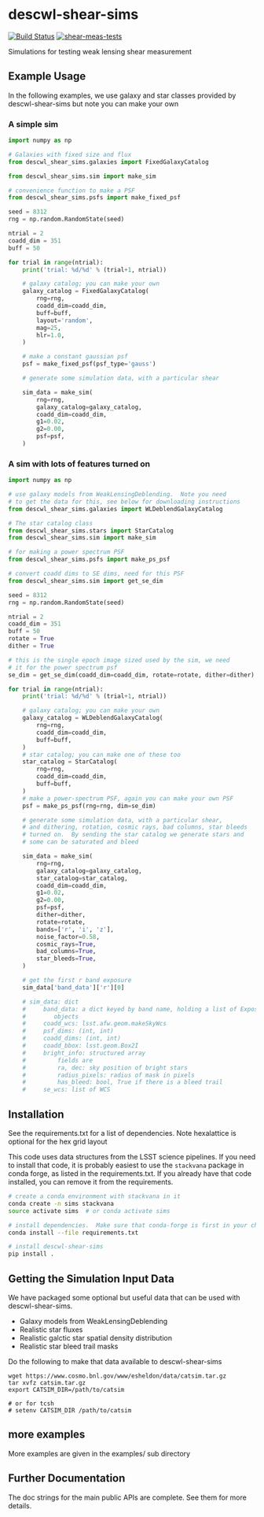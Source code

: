 # descwl-shear-sims
[![Build Status](https://travis-ci.com/LSSTDESC/descwl-shear-sims.svg?branch=master)](https://travis-ci.com/LSSTDESC/descwl-shear-sims) [![shear-meas-tests](https://github.com/LSSTDESC/descwl-shear-sims/actions/workflows/shear_meas_tests.yml/badge.svg)](https://github.com/LSSTDESC/descwl-shear-sims/actions/workflows/shear_meas_tests.yml)

Simulations for testing weak lensing shear measurement

## Example Usage

In the following examples, we use galaxy and star classes
provided by descwl-shear-sims but note you can make your own

### A simple sim
```python
import numpy as np

# Galaxies with fixed size and flux
from descwl_shear_sims.galaxies import FixedGalaxyCatalog

from descwl_shear_sims.sim import make_sim

# convenience function to make a PSF
from descwl_shear_sims.psfs import make_fixed_psf

seed = 8312
rng = np.random.RandomState(seed)

ntrial = 2
coadd_dim = 351
buff = 50

for trial in range(ntrial):
    print('trial: %d/%d' % (trial+1, ntrial))

    # galaxy catalog; you can make your own
    galaxy_catalog = FixedGalaxyCatalog(
        rng=rng,
        coadd_dim=coadd_dim,
        buff=buff,
        layout='random',
        mag=25,
        hlr=1.0,
    )

    # make a constant gaussian psf
    psf = make_fixed_psf(psf_type='gauss')

    # generate some simulation data, with a particular shear

    sim_data = make_sim(
        rng=rng,
        galaxy_catalog=galaxy_catalog,
        coadd_dim=coadd_dim,
        g1=0.02,
        g2=0.00,
        psf=psf,
    )
```

### A sim with lots of features turned on

```python
import numpy as np

# use galaxy models from WeakLensingDeblending.  Note you need
# to get the data for this, see below for downloading instructions
from descwl_shear_sims.galaxies import WLDeblendGalaxyCatalog

# The star catalog class
from descwl_shear_sims.stars import StarCatalog
from descwl_shear_sims.sim import make_sim

# for making a power spectrum PSF
from descwl_shear_sims.psfs import make_ps_psf

# convert coadd dims to SE dims, need for this PSF
from descwl_shear_sims.sim import get_se_dim

seed = 8312
rng = np.random.RandomState(seed)

ntrial = 2
coadd_dim = 351
buff = 50
rotate = True
dither = True

# this is the single epoch image sized used by the sim, we need
# it for the power spectrum psf
se_dim = get_se_dim(coadd_dim=coadd_dim, rotate=rotate, dither=dither)

for trial in range(ntrial):
    print('trial: %d/%d' % (trial+1, ntrial))

    # galaxy catalog; you can make your own
    galaxy_catalog = WLDeblendGalaxyCatalog(
        rng=rng,
        coadd_dim=coadd_dim,
        buff=buff,
    )
    # star catalog; you can make one of these too
    star_catalog = StarCatalog(
        rng=rng,
        coadd_dim=coadd_dim,
        buff=buff,
    )
    # make a power-spectrum PSF, again you can make your own PSF
    psf = make_ps_psf(rng=rng, dim=se_dim)

    # generate some simulation data, with a particular shear,
    # and dithering, rotation, cosmic rays, bad columns, star bleeds
    # turned on.  By sending the star catalog we generate stars and
    # some can be saturated and bleed

    sim_data = make_sim(
        rng=rng,
        galaxy_catalog=galaxy_catalog,
        star_catalog=star_catalog,
        coadd_dim=coadd_dim,
        g1=0.02,
        g2=0.00,
        psf=psf,
        dither=dither,
        rotate=rotate,
        bands=['r', 'i', 'z'],
        noise_factor=0.58,
        cosmic_rays=True,
        bad_columns=True,
        star_bleeds=True,
    )

    # get the first r band exposure
    sim_data['band_data']['r'][0]

    # sim_data: dict
    #     band_data: a dict keyed by band name, holding a list of Exposure
    #        objects
    #     coadd_wcs: lsst.afw.geom.makeSkyWcs
    #     psf_dims: (int, int)
    #     coadd_dims: (int, int)
    #     coadd_bbox: lsst.geom.Box2I
    #     bright_info: structured array
    #         fields are
    #         ra, dec: sky position of bright stars
    #         radius_pixels: radius of mask in pixels
    #         has_bleed: bool, True if there is a bleed trail
    #     se_wcs: list of WCS

```

## Installation

See the requirements.txt for a list of dependencies.  Note hexalattice is
optional for the hex grid layout

This code uses data structures from the LSST science pipelines.  If you need to
install that code, it is probably easiest to use the `stackvana` package in
conda forge, as listed in the requirements.txt.  If you already have that code
installed, you can remove it from the requirements.

```bash
# create a conda environment with stackvana in it
conda create -n sims stackvana
source activate sims  # or conda activate sims

# install dependencies.  Make sure that conda-forge is first in your channels
conda install --file requirements.txt

# install descwl-shear-sims
pip install .
```

## Getting the Simulation Input Data

We have packaged some optional but useful data that can be used
with descwl-shear-sims.
- Galaxy models from WeakLensingDeblending
- Realistic star fluxes
- Realistic galctic star spatial density distribution
- Realistic star bleed trail masks

Do the following to make that data available to descwl-shear-sims
```shell
wget https://www.cosmo.bnl.gov/www/esheldon/data/catsim.tar.gz
tar xvfz catsim.tar.gz
export CATSIM_DIR=/path/to/catsim

# or for tcsh
# setenv CATSIM_DIR /path/to/catsim
```

## more examples

More examples are given in the examples/ sub directory

## Further Documentation

The doc strings for the main public APIs are complete. See them for more details.
